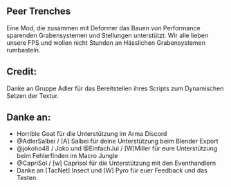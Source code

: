 ## Peer Trenches
Eine Mod, die zusammen mit Deformer das Bauen von Performance sparenden Grabensystemen und Stellungen unterstützt. Wir alle lieben unsere FPS und wollen nicht Stunden an Hässlichen Grabensystemen rumbasteln.

## Credit:
Danke an Gruppe Adler für das Bereitstellen ihres Scripts zum Dynamischen Setzen der Textur.

## Danke an:
- Horrible Goat für die Unterstützung im Arma Discord
- @AdlerSalbei / [A] Salbei für deine Unterstützung beim Blender Export
- @jokoho48 / Joko  und @EinfachJul / [W]Miller für eure Unterstützung beim Fehlerfinden im Macro Jungle
- @CapriSol / [w] Caprisol für die Unterstützung mit den Eventhandlern
- Danke an [TacNet] Insect und [W] Pyro für euer Feedback und das Testen.
